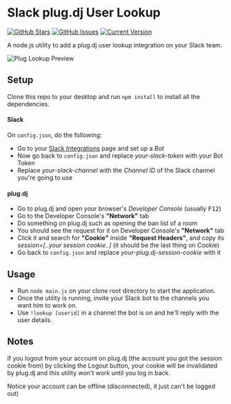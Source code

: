 Slack plug.dj User Lookup
=========================
[![GitHub Stars](https://img.shields.io/github/stars/IgorAntun/plug-lookup.svg?style=flat-square)](https://github.com/IgorAntun/plug-lookup/stargazers) [![GitHub Issues](https://img.shields.io/github/issues/IgorAntun/plug-lookup.svg?style=flat-square)](https://github.com/IgorAntun/plug-lookup/issues) [![Current Version](https://img.shields.io/badge/version-0.2.7-green.svg?style=flat-square)](https://github.com/IgorAntun/plug-lookup)

A node.js utility to add a plug.dj user lookup integration on your Slack team.

![Plug Lookup Preview](http://i.imgur.com/cEN8oyC.png)


## Setup
Clone this repo to your desktop and run `npm install` to install all the dependencies.

#### Slack
On `config.json`, do the following:
 - Go to your [Slack Integrations](slack.com/services/new) page and set up a *Bot*
 - Now go back to `config.json` and replace *your-slack-token* with your Bot Token
 - Replace *your-slack-channel* with the *Channel ID* of the Slack channel you're going to use

#### plug.dj
 - Go to plug.dj and open your browser's *Developer Console* (usually <kbd>F12</kbd>)
 - Go to the Developer Console's **"Network"** tab
 - Do something on plug.dj such as opening the ban list of a room
 - You should see the request for it on Developer Console's **"Network"** tab
 - Click it and search for **"Cookie"** inside **"Request Headers"**, and copy its *session=[..your session cookie..]* (it should be the last thing on Cookie)
 - Go back to `config.json` and replace *your-plug.dj-session-cookie* with it


## Usage
 - Run  `node main.js` on your clone root directory to start the application.
 - Once the utility is running, invite your Slack bot to the channels you want him to work on.
 - Use `!lookup [userid]` in a channel the bot is on and he'll reply with the user details.


## Notes
If you logout from your account on plug.dj (the account you got the session cookie from) by clicking the Logout button, your cookie will be invalidated by plug.dj and this utility won't work until you log in back.

Notice your account can be offline (disconnected), it just can't be logged out)
